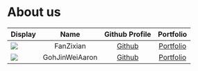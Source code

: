 # About us

Display |      Name      |             Github Profile             | Portfolio 
--------|:--------------:|:--------------------------------------:|:---------:
![](https://via.placeholder.com/100.png?text=Photo) |   FanZixian    | [Github](https://github.com/FanZixian) | [Portfolio](docs/team/fanzixian.md)
![](https://via.placeholder.com/100.png?text=Photo) | GohJinWeiAaron |   [Github](https://github.com/GohJW)   | [Portfolio](docs/team/gohjinweiaaron.md)
